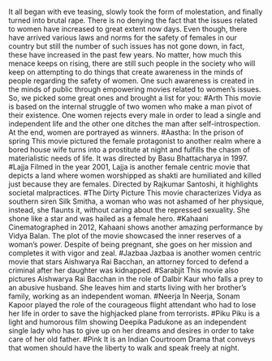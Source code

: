 It all began with eve teasing, slowly took the form of molestation, and finally turned into brutal rape. There is no denying the fact that the issues related to women have increased to great extent now days. Even though, there have arrived various laws and norms for the safety of females in our country but still the number of such issues has not gone down, in fact, these have increased in the past few years. 
No matter, how much this menace keeps on rising, there are still such people in the society who will keep on attempting to do things that create awareness in the minds of people regarding the safety of women. One such awareness is created in the minds of public through empowering movies related to women’s issues. So, we picked some great ones and brought a list for you:
#Arth
This movie is based on the internal struggle of two women who make a man pivot of their existence. One women rejects every male in order to lead a single and independent life and the other one ditches the man after self-introspection. At the end, women are portrayed as winners. 
#Aastha: In the prison of spring
This movie pictured the female protagonist to another realm where a bored house wife turns into a prostitute at night and fulfills the chasm of materialistic needs of life. It was directed by Basu Bhattacharya in 1997.
#Lajja 
Filmed in the year 2001, Lajja is another female centric movie that depicts a land where women worshipped as shakti are humiliated and killed just because they are females. Directed by Rajkumar Santoshi, it highlights societal malpractices. 
#The Dirty Picture
This movie characterizes Vidya as southern siren Silk Smitha, a woman who was not ashamed of her physique, instead, she flaunts it, without caring about the repressed sexuality. She shone like a star and was hailed as a female hero.
#Kahaani
Cinematographed in 2012, Kahaani shows another amazing performance by Vidya Balan. The plot of the movie showcased the inner reserves of a woman’s power. Despite of being pregnant, she goes on her mission and completes it with vigor and zeal.
#Jazbaa
Jazbaa is another women centric movie that stars Aishwarya Rai Bacchan, an attorney forced to defend a criminal after her daughter was kidnapped. 
#Sarabjit
This movie also pictures Aishwarya Rai Bacchan in the role of Dalbir Kaur who falls a prey to an abusive husband. She leaves him and starts living with her brother’s family, working as an independent woman.
#Neerja
In Neerja, Sonam Kapoor played the role of the courageous flight attendant who had to lose her life in order to save the highjacked plane from terrorists. 
#Piku
Piku is a light and humorous film showing Deepika Padukone as an independent single lady who has to give up on her dreams and desires in order to take care of her old father.
#Pink
It is an Indian Courtroom Drama that conveys that women should have the liberty to walk and speak freely at night. 


